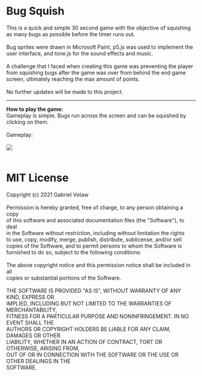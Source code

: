 # Bug Squish
This is a quick and simple 30 second game with the objective of squishing as many bugs as possible before the timer runs out.<br />
<br />
Bug sprites were drawn in Microsoft Paint, p5.js was used to implement the user interface, and tone.js for the sound effects and music.<br />
<br />
A challenge that I faced when creating this game was preventing the player from squishing bugs after the game was over from behind the end game screen, ultimately reaching the max amount of points.<br />
<br />
No further updates will be made to this project.<br />

---

<b>How to play the game:</b><br />
Gameplay is simple. Bugs run across the screen and can be squished by clicking on them.
<br />
<br />
Gameplay:<br />
<br />
<img src="https://raw.githubusercontent.com/gabrielvotaw/bug-squish/master/media/gameplay.gif"><br />
<br />
# MIT License
Copyright (c) 2021 Gabriel Votaw<br />
<br />
Permission is hereby granted, free of charge, to any person obtaining a copy<br />
of this software and associated documentation files (the "Software"), to deal<br />
in the Software without restriction, including without limitation the rights<br />
to use, copy, modify, merge, publish, distribute, sublicense, and/or sell<br />
copies of the Software, and to permit persons to whom the Software is<br />
furnished to do so, subject to the following conditions:<br />
<br />
The above copyright notice and this permission notice shall be included in all<br />
copies or substantial portions of the Software.<br />
<br />
THE SOFTWARE IS PROVIDED "AS IS", WITHOUT WARRANTY OF ANY KIND, EXPRESS OR<br />
IMPLIED, INCLUDING BUT NOT LIMITED TO THE WARRANTIES OF MERCHANTABILITY,<br />
FITNESS FOR A PARTICULAR PURPOSE AND NONINFRINGEMENT. IN NO EVENT SHALL THE<br />
AUTHORS OR COPYRIGHT HOLDERS BE LIABLE FOR ANY CLAIM, DAMAGES OR OTHER<br />
LIABILITY, WHETHER IN AN ACTION OF CONTRACT, TORT OR OTHERWISE, ARISING FROM,<br />
OUT OF OR IN CONNECTION WITH THE SOFTWARE OR THE USE OR OTHER DEALINGS IN THE<br />
SOFTWARE.
